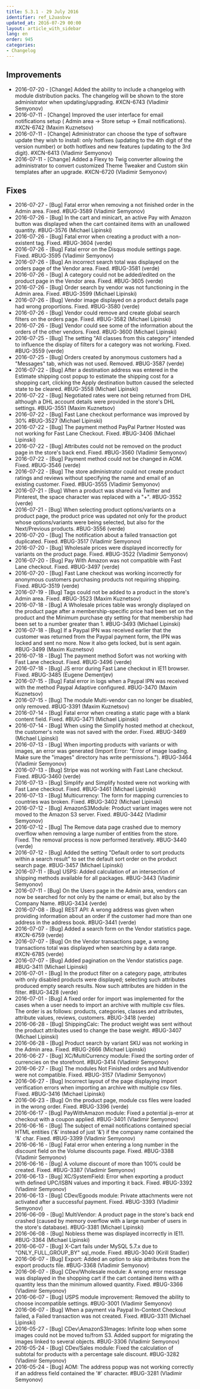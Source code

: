 ```yaml
---
title: 5.3.1 - 29 July 2016
identifier: ref_L2uasbvw
updated_at: 2016-07-29 00:00
layout: article_with_sidebar
lang: en
order: 945
categories:
- Changelog
---
```


## Improvements

*   2016-07-20 - [Change] Added the ability to include a changelog with module distribution packs. The changelog will be shown to the store administrator when updating/upgrading. #XCN-6743 (Vladimir Semyonov)
*   2016-07-11 - [Change] Improved the user interface for email notifications setup ( Admin area -> Store setup -> Email notifications). #XCN-6742 (Maxim Kuznetsov)
*   2016-07-11 - [Change] Administrator can choose the type of software update they wish to install: only hotfixes (updating to the 4th digit of the version number) or both hotfixes and new features (updating to the 3rd digit). #XCN-6413 (Vladimir Semyonov)
*   2016-07-11 - [Change] Added a Flexy to Twig converter allowing the administrator to convert customized Theme Tweaker and Custom skin templates after an upgrade. #XCN-6720 (Vladimir Semyonov)


## Fixes

*   2016-07-27 - [Bug] Fatal error when removing a not finished order in the Admin area. Fixed. #BUG-3589 (Vladimir Semyonov)
*   2016-07-26 - [Bug] In the cart and minicart, an active Pay with Amazon button was displayed when the cart contained items with an unallowed quantity. #BUG-3576 (Michael Lipinski)
*   2016-07-26 - [Bug]  Fatal error when creating a product with a non-existent tag. Fixed. #BUG-3604 (verde)
*   2016-07-26 - [Bug]  Fatal error on the Disqus module settings page. Fixed. #BUG-3595 (Vladimir Semyonov)
*   2016-07-26 - [Bug] An incorrect search total was displayed on the orders page of the Vendor area. Fixed. #BUG-3581 (verde)
*   2016-07-26 - [Bug] A category could not be added/edited on the product page in the Vendor area. Fixed. #BUG-3605 (verde)
*   2016-07-26 - [Bug] Order search by vendor was not functioning in the Admin area. Fixed. #BUG-3599 (Michael Lipinski)
*   2016-07-26 - [Bug] Vendor image displayed on a product details page had wrong proportions. Fixed. #BUG-3580 (verde)
*   2016-07-26 - [Bug] Vendor could remove and create global search filters on the orders page. Fixed. #BUG-3582 (Michael Lipinski)
*   2016-07-26 - [Bug] Vendor could see some of the information about the orders of the other vendors. Fixed. #BUG-3600 (Michael Lipinski)
*   2016-07-25 - [Bug] The setting "All classes from this category" intended to influence the display of filters for a category was not working. Fixed. #BUG-3559 (verde)
*   2016-07-25 - [Bug] Orders created by anonymous customers had a "Messages" tab, which was not used. Removed. #BUG-3587 (verde)
*   2016-07-22 - [Bug] After a destination address was entered in the Estimate shipping cost popup to estimate the shipping cost for a shopping cart, clicking the Apply destination button caused the selected state to be cleared. #BUG-3558 (Michael Lipinski)
*   2016-07-22 - [Bug] Negotiated rates were not being returned from DHL although a DHL account details were provided in the store's DHL settings. #BUG-3551 (Maxim Kuznetsov)
*   2016-07-22 - [Bug] Fast Lane checkout performance was improved by 30% #BUG-3527 (Michael Lipinski)
*   2016-07-22 - [Bug] The payment method PayPal Partner Hosted was not working for Fast Lane Checkout. Fixed. #BUG-3406 (Michael Lipinski)
*   2016-07-22 - [Bug] Attributes could not be removed on the product page in the store's back end. Fixed. #BUG-3560 (Vladimir Semyonov)
*   2016-07-22 - [Bug] Payment method could not be changed in AOM. Fixed. #BUG-3546 (verde)
*   2016-07-22 - [Bug] The store administrator could not create product ratings and reviews without specifying the name and email of an existing customer. Fixed. #BUG-3555 (Vladimir Semyonov)
*   2016-07-21 - [Bug] When a product was shared via Twitter and Pinterest, the space character was replaced with a "+". #BUG-3552 (verde)
*   2016-07-21 - [Bug] When selecting product options/variants on a product page, the product price was updated not only for the product whose options/variants were being selected, but also for the Next/Previous products. #BUG-3556 (verde)
*   2016-07-20 - [Bug] The notification about a failed transaction got duplicated. Fixed. #BUG-3517 (Vladimir Semyonov)
*   2016-07-20 - [Bug] Wholesale prices were displayed incorrectly for variants on the product page. Fixed. #BUG-3522 (Vladimir Semyonov)
*   2016-07-20 - [Bug] Pay With Amazon was not compatible with Fast Lane checkout. Fixed. #BUG-3497 (verde)
*   2016-07-20 - [Bug] Fast Lane checkout was working incorrectly for anonymous customers purchasing products not requiring shipping. Fixed. #BUG-3519 (verde)
*   2016-07-19 - [Bug] Tags could not be added to a product in the store's Admin area. Fixed. #BUG-3523 (Maxim Kuznetsov)
*   2016-07-18 - [Bug] A Wholesale prices table was wrongly displayed on the product page after a membership-specific price had been set on the product and the Minimum purchase qty setting for that membership had been set to a number greater than 1. #BUG-3493 (Michael Lipinski)
*   2016-07-18 - [Bug] If a Paypal IPN was received earlier that the customer was returned from the Paypal payment form, the IPN was locked and sent no more. Now it also gets locked, but is sent again. #BUG-3499 (Maxim Kuznetsov)
*   2016-07-18 - [Bug] The payment method Sofort was not working with Fast Lane checkout. Fixed. #BUG-3496 (verde)
*   2016-07-18 - [Bug] JS error during Fast Lane checkout in IE11 browser. Fixed. #BUG-3485 (Eugene Dementjev)
*   2016-07-15 - [Bug] Fatal error in logs when a Paypal IPN was received with the method Paypal Adaptive configured. #BUG-3470 (Maxim Kuznetsov)
*   2016-07-15 - [Bug] The module Multi-vendor can no longer be disabled, only removed. #BUG-3391 (Maxim Kuznetsov)
*   2016-07-14 - [Bug] Fatal error when creating a static page with a blank content field. Fixed. #BUG-3471 (Michael Lipinski)
*   2016-07-14 - [Bug] When using the Simplify hosted method at checkout, the customer's note was not saved with the order. Fixed. #BUG-3469 (Michael Lipinski)
*   2016-07-13 - [Bug] When importing products with variants or with images, an error was generated (Import Error: "Error of image loading. Make sure the "images" directory has write permissions."). #BUG-3464 (Vladimir Semyonov)
*   2016-07-13 - [Bug] Stripe was not working with Fast Lane checkout. Fixed. #BUG-3460 (verde)
*   2016-07-13 - [Bug] Simplify and Simplify hosted were not working with Fast Lane checkout. Fixed. #BUG-3461 (Michael Lipinski)
*   2016-07-13 - [Bug] Multicurrency: The form for mapping currencies to countries was broken. Fixed. #BUG-3402 (Michael Lipinski)
*   2016-07-12 - [Bug] AmazonS3Module: Product variant images were not moved to the Amazon S3 server. Fixed. #BUG-3442 (Vladimir Semyonov)
*   2016-07-12 - [Bug] The Remove data page crashed due to memory overflow when removing a large number of entities from the store. Fixed. The removal process is now performed iteratively. #BUG-3440 (verde)
*   2016-07-12 - [Bug] Added the setting "Default order to sort products within a search result" to set the default sort order on the product search page. #BUG-3457 (Michael Lipinski)
*   2016-07-11 - [Bug] USPS: Added calculation of an intersection of shipping methods available for all packages. #BUG-3443 (Vladimir Semyonov)
*   2016-07-11 - [Bug] On the Users page in the Admin area, vendors can now be searched for not only by the name or email, but also by the Company Name. #BUG-3434 (verde)
*   2016-07-08 - [Bug] REST API: A wrong address was given when providing information about an order if the customer had more than one address in the address book. #BUG-3441 (verde)
*   2016-07-07 - [Bug] Added a search form on the Vendor statistics page. #XCN-6759 (verde)
*   2016-07-07 - [Bug] On the Vendor transactions page, a wrong transactions total was displayed when searching by a data range. #XCN-6785 (verde)
*   2016-07-07 - [Bug] Added pagination on the Vendor statistics page. #BUG-3411 (Michael Lipinski)
*   2016-07-01 - [Bug] In the product filter on a category page, attributes with only disabled products were displayed; selecting such attributes produced empty search results. Now such attributes are hidden in the filter. #BUG-3428 (verde)
*   2016-07-01 - [Bug] A fixed order for import was implemented for the cases when a user needs to import an archive with multiple csv files. The order is as follows: products, categories, classes and attributes, attribute values, reviews, customers. #BUG-3418 (verde)
*   2016-06-28 - [Bug] ShippingCalc: The product weight was sent without the product attributes used to change the base weight. #BUG-3407 (Michael Lipinski)
*   2016-06-28 - [Bug] Product search by variant SKU was not working in the Admin area. Fixed. #BUG-2666 (Michael Lipinski)
*   2016-06-27 - [Bug] XC/MultiCurrency module: Fixed the sorting order of currencies on the storefront. #BUG-3414 (Vladimir Semyonov)
*   2016-06-27 - [Bug] The modules Not Finished orders and Multivendor were not compatible. Fixed. #BUG-3157 (Vladimir Semyonov)
*   2016-06-27 - [Bug] Incorrect layout of the page displaying import verification errors when importing an archive with multiple csv files. Fixed. #BUG-3416 (Michael Lipinski)
*   2016-06-23 - [Bug] On the product page, module css files were loaded in the wrong order. Fixed. #BUG-3396 (verde)
*   2016-06-17 - [Bug] PayWithAmazon module: Fixed a potential js-error at checkout with a coupon applied. #BUG-3401 (Vladimir Semyonov)
*   2016-06-16 - [Bug] The subject of email notifications contained special HTML entities ('&amp;' instead of just '&') if the company name contained the '&' char. Fixed. #BUG-3399 (Vladimir Semyonov)
*   2016-06-16 - [Bug] Fatal error when entering a long number in the discount field on the Volume discounts page. Fixed. #BUG-3388 (Vladimir Semyonov)
*   2016-06-16 - [Bug] A volume discount of more than 100% could be created. Fixed. #BUG-3387 (Vladimir Semyonov)
*   2016-06-13 - [Bug] XC/SystemField: Error when exporting a product with defined UPC/ISBN values and importing it back. Fixed. #BUG-3392 (Vladimir Semyonov)
*   2016-06-13 - [Bug] CDev/Egoods module: Private attachments were not activated after a successful payment. Fixed. #BUG-3393 (Vladimir Semyonov)
*   2016-06-09 - [Bug] MultiVendor: A product page in the store's back end crashed (caused by memory overflow with a large number of users in the store's database). #BUG-3381 (Michael Lipinski)
*   2016-06-08 - [Bug] Nobless theme was displayed incorrectly in IE11. #BUG-3364 (Michael Lipinski)
*   2016-06-07 - [Bug] X-Cart fails under MySQL 5.7.x due to "ONLY_FULL_GROUP_BY" sql_mode. Fixed. #BUG-3040 (Kirill Stadler)
*   2016-06-07 - [Bug] Export: Added an option to skip attributes from the export products file. #BUG-3368 (Vladimir Semyonov)
*   2016-06-07 - [Bug] CDev/Wholesale module: A wrong error message was displayed in the shopping cart if the cart contained items with a quantity less than the minimum allowed quantity. Fixed. #BUG-3366 (Vladimir Semyonov)
*   2016-06-07 - [Bug] USPS module improvement: Removed the ability to choose incompatible settings. #BUG-3001 (Vladimir Semyonov)
*   2016-06-07 - [Bug] When a payment via Paypal In-Context Checkout failed, a Failed transaction was not created. Fixed. #BUG-3311 (Michael Lipinski)
*   2016-05-27 - [Bug] CDev\AmazonS3Images: Infinite loop when some images could not be moved to/from S3. Added support for migrating the images linked to several objects. #BUG-3306 (Vladimir Semyonov)
*   2016-05-24 - [Bug] CDev/Sales module: Fixed the calculation of subtotal for products with a percentage sale discount. #BUG-3282 (Vladimir Semyonov)
*   2016-05-24 - [Bug] AOM: The address popup was not working correctly if an address field contained the '#' character. #BUG-3281 (Vladimir Semyonov)